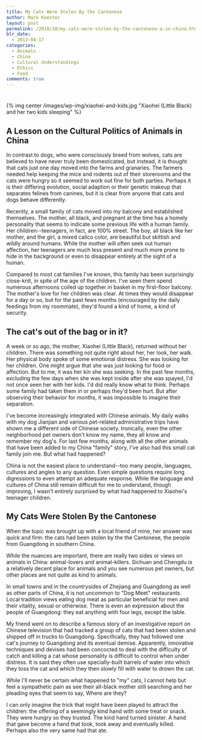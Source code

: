 ```yaml
---
title: My Cats Were Stolen By the Cantonese
author: Mark Koester
layout: post
permalink: /2010/10/my-cats-were-stolen-by-the-cantonese-a-in-china.html
blr_date:
  - 2013-04-17
categories:
  - Animals
  - China
  - Cultural Understandings
  - Ethics
  - Food
comments: true
---
```

# 

{% img center /images/wp-img/xiaohei-and-kids.jpg "Xiaohei (Little Black) and her two kids sleeping" %} 

## A Lesson on the Cultural Politics of Animals in China

In contrast to dogs, who were consciously breed from wolves, cats are believed to have never truly been domesticated, but instead, it is thought that cats just one day moved into the farms and granaries. The farmers needed help keeping the mice and rodents out of their storerooms and the cats were hungry so it seemed to work out fine for both parties. Perhaps it is their differing evolution, social adaption or their genetic makeup that separates felines from canines, but it is clear from anyone that cats and dogs behave differently.

Recently, a small family of cats moved into my balcony and established themselves. The mother, all black, and pregnant at the time has a homely personality that seems to indicate some previous life with a human family. Her children--teenagers, in fact, are 100% street. The boy, all black like her mother, and the girl, a mixed calico color, are beautiful but skittish and wildly around humans. While the mother will often seek out human affection, her teenagers are much less present and much more prone to hide in the background or even to disappear entirely at the sight of a human.

Compared to most cat families I've known, this family has been surprisingly close-knit, in spite of the age of the children. I've seen them spend numerous afternoons coiled up together in basket in my first-floor balcony. The mother's love for her children was clear. At times they would disappear for a day or so, but for the past fews months (encouraged by the daily feedings from my roommate), they'd found a kind of home, a kind of security.

## The cat's out of the bag or in it?

A week or so ago, the mother, Xiaohei (Little Black), returned without her children. There was something not quite right about her, her look, her walk. Her physical body spoke of some emotional distress. She was looking for her children. One might argue that she was just looking for food or affection. But to me, it was her kin she was seeking. In the past few months, excluding the few days when she was kept inside after she was spayed, I'd not once seen her with her kids. I'd did really know what to think. Perhaps some family had taken them in or perhaps they'd been hurt. But after observing their behavior for months, it was impossible to imagine their separation.

I've become increasingly integrated with Chinese animals. My daily walks with my dog Jianjian and various pet-related administrative trips have shown me a different side of Chinese society. Ironically, even the other neighborhood pet owners don't know my name, they all know and remember my dog's. For last few months, along with all the other animals that have been added to my China "family" story, I've also had this small cat family join me. But what had happened?

China is not the easiest place to understand--too many people, languages, cultures and angles to any question. Even simple questions require long digressions to even attempt an adequate response. While the language and cultures of China still remain difficult for me to understand, though improving, I wasn't entirely surprised by what had happened to Xiaohei's teenager children.

## My Cats Were Stolen By the Cantonese

When the topic was brought up with a local friend of mine, her answer was quick and firm: the cats had been stolen by the the Cantonese, the people from Guangdong in southern China.

While the nuances are important, there are really two sides or views on animals in China: animal-lovers and animal-killers. Sichuan and Chengdu is a relatively decent place for animals and you see numerous pet owners, but other places are not quite as kind to animals.

In small towns and in the countrysides of Zhejiang and Guangdong as well as other parts of China, it is not uncommon to "Dog Meet" restaurants. Local tradition views eating dog meat as particular beneficial for men and their vitality, sexual or otherwise. There is even an expression about the people of Guangdong: they eat anything with four legs, except the table.

My friend went on to describe a famous story of an investigative report on Chinese television that had tracked a group of cats that had been stolen and shipped off in trucks to Guangdong. Specifically, they had followed one cat's journey to Guangdong and its eventual demise. Apparently, innovative techniques and devises had been concocted to deal with the difficulty of catch and killing a cat whose personality is difficult to control when under distress. It is said they often use specially-built barrels of water into which they toss the cat and which they then slowly fill with water to drown the cat.

While I'll never be certain what happened to "my" cats, I cannot help but feel a sympathetic pain as see their all-black mother still searching and her pleading eyes that seem to say, Where are they?

I can only imagine the trick that might have been played to attract the children: the offering of a seemingly kind hand with some treat or snack. They were hungry so they trusted. The kind hand turned sinister. A hand that gave become a hand that took, took away and eventually killed. Perhaps also the very same had that ate.